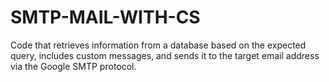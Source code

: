 # SMTP-MAIL-WITH-CS
Code that retrieves information from a database based on the expected query, includes custom messages, and sends it to the target email address via the Google SMTP protocol.
